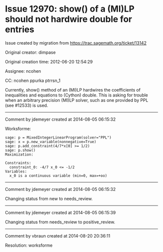 # Issue 12970: show() of a (MI)LP should not hardwire double for entries

Issue created by migration from https://trac.sagemath.org/ticket/13142

Original creator: dimpase

Original creation time: 2012-06-20 12:54:29

Assignee: ncohen

CC:  ncohen ppurka ptrrsn_1

Currently, show() method of an (MI)LP hardwires the coefficients of inequalities and equations to (Cython) double. 
This is asking for trouble when an arbitrary precision (MI)LP solver, such as one provided by PPL (see #12533) is used.


---

Comment by jdemeyer created at 2014-08-05 06:15:32

Worksforme:

```
sage: p = MixedIntegerLinearProgram(solver="PPL")
sage: x = p.new_variable(nonnegative=True)
sage: p.add_constraint(4/7*x[0] >= 1/2)
sage: p.show()
Maximization:
 
Constraints:
  constraint_0: -4/7 x_0 <= -1/2
Variables:
  x_0 is a continuous variable (min=0, max=+oo)
```



---

Comment by jdemeyer created at 2014-08-05 06:15:32

Changing status from new to needs_review.


---

Comment by jdemeyer created at 2014-08-05 06:15:39

Changing status from needs_review to positive_review.


---

Comment by vbraun created at 2014-08-20 20:36:11

Resolution: worksforme
